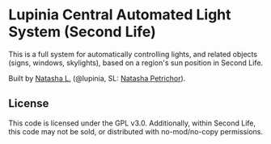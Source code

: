 # Lupinia Central Automated Light System (Second Life)
This is a full system for automatically controlling lights, and related objects (signs, windows, skylights), based on a region's sun position in Second Life.

Built by [Natasha L.](http://www.lupinia.net/) (@lupinia, SL:  [Natasha Petrichor](https://my.secondlife.com/natasha.petrichor)).


License
-------

This code is licensed under the GPL v3.0.  Additionally, within Second Life, this code may not be sold, or distributed with no-mod/no-copy permissions.
